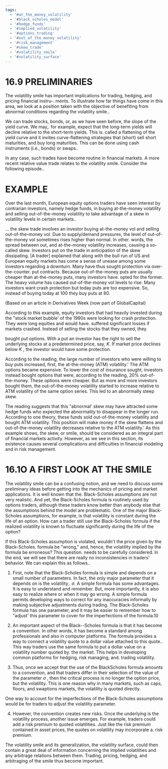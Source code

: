 ```yaml
---
tags:
  - '#at_the_money_volatility'
  - '#black_scholes_model'
  - '#hedge_funds'
  - '#implied_volatility'
  - '#options_trading'
  - '#out_of_the_money_volatility'
  - '#risk_management'
  - '#skew_trade'
  - '#volatility_smile'
  - '#volatility_surface'
---
```

# 16.9 PRELIMINARIES  

The volatility smile has important implications for trading, hedging, and pricing financial instru-. ments. To illustrate how far things have come in this area, we look at a position taken with the objective of benefiting from abnormal conditions regarding the volatility smile..  

We can trade stocks, bonds, or, as we have seen before, the slope of the yield curve. We may,. for example, expect that the long-term yields will decline relative to the short-term yields. This is. called a flattening of the yield curve and it invites curve-flattening strategies that (short) sell short maturities, and buy long maturities. This can be done using cash instruments (i.e., bonds) or swaps..  

In any case, such trades have become routine in financial markets. A more recent relative value trade relates to the volatility smile. Consider the following episode..  

# EXAMPLE  

Over the last month, European equity options traders have seen interest by contrarian investors, namely hedge funds, in buying at-the-money volatility and selling out-of-the-money volatility to take advantage of a skew in volatility levels in certain markets..  

... the skew trade involves an investor buying at-the-money vol and selling out-of-the-money vol. Due to supply/demand pressures, the level of out-of-the-money vol sometimes rises higher than normal. In other. words, the spread between out, and at-the-money volatility increases, causing a so-called skew. Investors put on the trade in anticipation of the skew dissipating. [A trader] explained that along with the bull run of US and European equity markets has come a sense of unease among some investors regarding a downturn. Many have thus sought protection via over-the-counter. put contracts. Because out-of-the-money puts are usually cheaper than at-the-money puts, many investors have. opted for the former. The heavy volume has caused out-of-the-money vol levels to rise. Many investors want crash protection but today puts are too expensive. So, instead of buying today at 100 they buy puts at 80.  

(Based on an article in Derivatives Week (now part of GlobalCapital)  

According to this example, equity investors that had heavily invested during the "stock market bubble' of the 1990s were looking for crash protection. They were long equities and would have. suffered significant losses if markets crashed. Instead of selling the stocks that they owned, they.  

bought put options. With a put an investor has the right to sell the underlying stocks at a predetermined price, say, $K.$ If market price declines below $K$ , the investor would have some protection.  

According to the reading, the large number of investors who were willing to buy puts increased, first, the at-the-money (ATM) volatility.' The ATM options became expensive. To lower the cost of insurance sought, investors instead bought options that were, according to the reading, $20\%$ out-of-the-money. These options were cheaper. But as more and more investors bought them, the out-of-the-money volatility started to increase relative to ATM volatility of the same option series. This led to an abnormally steep skew.  

The reading suggests that this "abnormal' skew may have attracted some hedge funds who expected the abnormality to disappear in the longer run. According to one theory, these funds sold out-of-the-money volatility and bought ATM volatility. This position will make money if the skew flattens and out-of-the-money volatility decreases relative to the ATM volatility.' As this example shows, the skew, or smile, should be considered as an integral part of financial markets activity. However, as we see in this section, its existence causes several complications and difficulties in financial modeling and in risk management.  

# 16.1O A FIRST LOOK AT THE SMILE  

The volatility smile can be a confusing notion, and we need to discuss some preliminary ideas before getting into the mechanics of pricing and market applications. It is well known that the. Black-Scholes assumptions are not very realistic. And yet, the Black-Scholes formula is routinely used by options traders, although these traders know better than anybody else that the assumptions behind the model are problematic. One of the major Black-Scholes assumptions, for example, is that volatility is constant during the life of an option. How can a trader still use the Black-Scholes formula if the realized volatility is known to fluctuate significantly during the life of the option?  

If this Black-Scholes assumption is violated, wouldn't the price given by the Black-Scholes. formula be "wrong," and, hence, the volatility implied by the formula be erroneous? This question. needs to be carefully considered. In the end, we will see that there are really no inconsistencies in traders' behavior. We can explain this as follows..  

1. First, note that the Black-Scholes formula is simple and depends on a small number of parameters. In fact, the only major parameter that it depends on is the volatility,. $\sigma.$ A simple formula has some advantages. It is easy to understand and remember. But, more importantly, it is also easy to realize where or when it may go wrong. A simple formula permits developing ways to correct for any inaccuracies informally by making subjective adjustments during trading. The Black-Scholes formula has one parameter, and it may be easier to remember how to "adjust' this parameter to cover for the imperfections of the formula.10  

2. An important aspect of the Black--Scholes formula is that it has become a convention. In other words, it has become a standard among professionals and also in computer platforms. The formula provides a way to connect a volatility quote to a dollar value attached to this quote.. This way traders use the same formula to put a dollar value on a volatility number quoted by. the market. This helps in developing common platforms for hedging, risk managing, and. trading volatility.  

3. Thus, once we accept that the use of the BlackScholes formula amounts to a convention, and that traders differ in their selection of the value of the parameter $\sigma$ , then the critical process is no longer the option price, but the volatility. This is one reason why in many markets, such as caps, floors, and swaptions markets, the volatility is quoted directly.  

One way to account for the imperfections of the Black-Scholes assumptions would be for traders to adjust the volatility parameter.  

4. However, the convention creates new risks. Once the underlying is the volatility process, another issue emerges. For example, traders could add a risk premium to quoted volatilities. Just like the risk premium contained in asset prices, the quotes on volatility may incorporate a. risk premium.  

The volatility smile and its generalization, the volatility surface, could then contain a great deal of information concerning the implied volatilities and any arbitrage relations between them. Trading, pricing, hedging, and arbitraging of the smile thus become important.  
